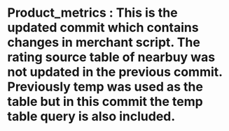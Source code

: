 # Product_metrics : This is the updated commit which contains changes in merchant script. The rating source table of nearbuy was not updated in the previous commit. Previously temp was used as the table but in this commit the temp table query is also included.

